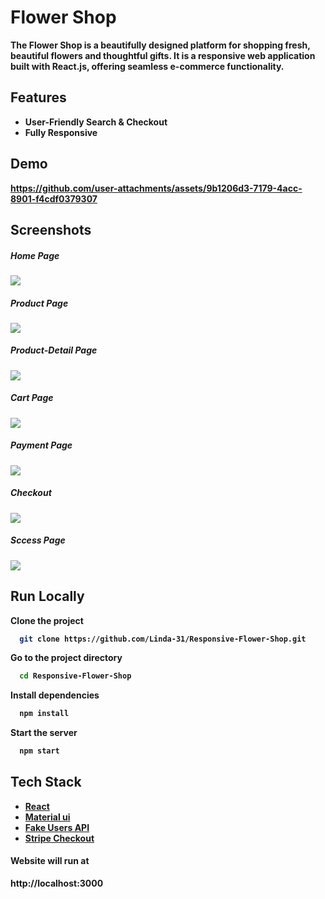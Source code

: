 # Flower Shop

<b> The Flower Shop is a beautifully designed platform for shopping fresh, beautiful flowers and thoughtful gifts. It is a responsive web application built with React.js, offering seamless e-commerce functionality.<b>
## Features

- User-Friendly Search & Checkout
- Fully Responsive
## Demo
https://github.com/user-attachments/assets/9b1206d3-7179-4acc-8901-f4cdf0379307
## Screenshots
<h5>Home Page</h5>
<img src="https://github.com/user-attachments/assets/2f2c9a95-696a-4866-88f6-ddc9d0e50253"/>
<h5>Product Page</h5>
<img src="https://github.com/user-attachments/assets/e4191586-073f-440e-92c1-7b747431257a"/>
<h5>Product-Detail Page</h5>
<img src="https://github.com/user-attachments/assets/a4b6849a-238c-4439-a4c8-d13dc7832600"/>
<h5>Cart Page</h5>
<img src="https://github.com/user-attachments/assets/7852e161-e641-46f2-8d32-fc4c18f5da99"/>
<h5>Payment Page</h5>
<img src="https://github.com/user-attachments/assets/db8850d1-c1ab-408a-a8d4-543469420942"/>
<h5>Checkout</h5>
<img src="https://github.com/user-attachments/assets/c08ed4fd-043a-4cf1-9aab-0cc136c78e3a"/>
<h5>Sccess Page</h5>
<img src="https://github.com/user-attachments/assets/25dc1d93-bf72-4590-a9fe-0ee91f7254d3"/>

  
## Run Locally
Clone the project

```bash
  git clone https://github.com/Linda-31/Responsive-Flower-Shop.git
```

Go to the project directory

```bash
  cd Responsive-Flower-Shop
```

Install dependencies

```bash
  npm install
```
Start the server

```bash
  npm start
```
## Tech Stack

* [React](https://reactjs.org/)
* [Material ui](https://mui.com/material-ui)
* [Fake Users API](https://api.escuelajs.co/api/v1/users)
* [Stripe Checkout](https://www.npmjs.com/package/react-stripe-checkout)
  
<h4>Website will run at </h4>http://localhost:3000

